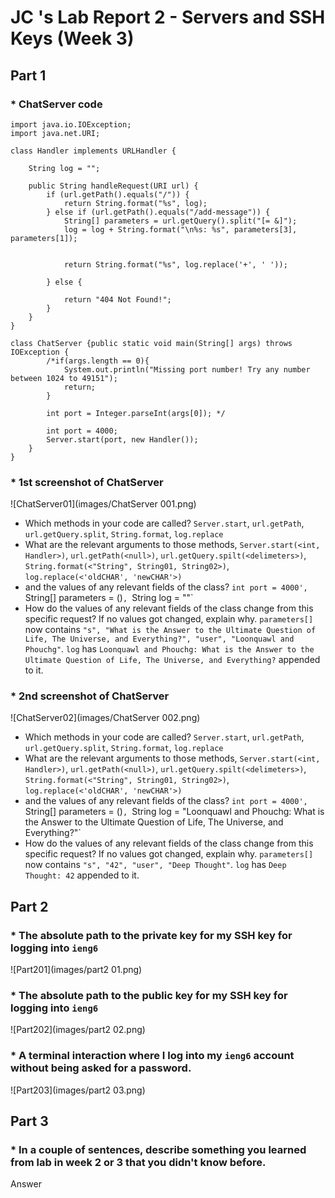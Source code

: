 # JC 's Lab Report 2 - Servers and SSH Keys (Week 3)

## Part 1
### * ChatServer code
```
import java.io.IOException;
import java.net.URI;

class Handler implements URLHandler {
   
    String log = "";

    public String handleRequest(URI url) {
        if (url.getPath().equals("/")) {
            return String.format("%s", log);
        } else if (url.getPath().equals("/add-message")) {
            String[] parameters = url.getQuery().split("[= &]");
            log = log + String.format("\n%s: %s", parameters[3], parameters[1]);
    
            
            return String.format("%s", log.replace('+', ' '));

        } else {
            
            return "404 Not Found!";
        }
    }
}

class ChatServer {public static void main(String[] args) throws IOException {
        /*if(args.length == 0){
            System.out.println("Missing port number! Try any number between 1024 to 49151");
            return;
        }

        int port = Integer.parseInt(args[0]); */

        int port = 4000;
        Server.start(port, new Handler());
    }
} 
```
### * 1st screenshot of ChatServer

 ![ChatServer01](images/ChatServer 001.png)
- Which methods in your code are called?
  `Server.start`, `url.getPath`, `url.getQuery.split`, `String.format`, `log.replace`
- What are the relevant arguments to those methods, 
  `Server.start(<int, Handler>)`, `url.getPath(<null>)`, `url.getQuery.spilt(<delimeters>)`, `String.format(<"String", String01, String02>)`, `log.replace(<'oldCHAR', 'newCHAR'>)`
- and the values of any relevant fields of the class?
  `int port = 4000', `String[] parameters = (<null>)`, `String log = ""` 
- How do the values of any relevant fields of the class change from this specific request? If no values got changed, explain why.
  `parameters[]` now contains `"s", "What is the Answer to the Ultimate Question of Life, The Universe, and Everything?", "user", "Loonquawl and Phouchg"`. `log` has `Loonquawl and Phouchg: What is the Answer to the Ultimate Question of Life, The Universe, and Everything?` appended to it.
### * 2nd screenshot of ChatServer

 ![ChatServer02](images/ChatServer 002.png)
- Which methods in your code are called?
  `Server.start`, `url.getPath`, `url.getQuery.split`, `String.format`, `log.replace`
- What are the relevant arguments to those methods, 
  `Server.start(<int, Handler>)`, `url.getPath(<null>)`, `url.getQuery.spilt(<delimeters>)`, `String.format(<"String", String01, String02>)`, `log.replace(<'oldCHAR', 'newCHAR'>)`
- and the values of any relevant fields of the class?
  `int port = 4000', `String[] parameters = (<null>)`, `String log = "Loonquawl and Phouchg: What is the Answer to the Ultimate Question of Life, The Universe, and Everything?"`
- How do the values of any relevant fields of the class change from this specific request? If no values got changed, explain why.
  `parameters[]` now contains `"s", "42", "user", "Deep Thought"`. `log` has `Deep Thought: 42` appended to it.
      
## Part 2
### * The absolute path to the private key for my SSH key for logging into `ieng6`
 ![Part201](images/part2 01.png)
### * The absolute path to the public key for my SSH key for logging into `ieng6`
 ![Part202](images/part2 02.png)
### * A terminal interaction where I log into my `ieng6` account without being asked for a password.
 ![Part203](images/part2 03.png)

## Part 3
### * In a couple of sentences, describe something you learned from lab in week 2 or 3 that you didn't know before.
Answer
